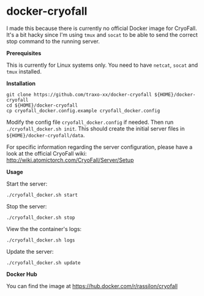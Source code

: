 docker-cryofall
===============

I made this because there is currently no official Docker image for CryoFall. It's a bit hacky since I'm using `tmux` and `socat` to be able to send the correct stop command to the running server.


**Prerequisites**

This is currently for Linux systems only.
You need to have `netcat`, `socat` and `tmux` installed.

**Installation**

```
git clone https://github.com/traxo-xx/docker-cryofall ${HOME}/docker-cryofall
cd ${HOME}/docker-cryofall
cp cryofall_docker.config.example cryofall_docker.config
```
Modify the config file `cryofall_docker.config` if needed. Then run `./cryofall_docker.sh init`. This should create the initial server files in `${HOME}/docker-cryofall/data`. 

For specific information regarding the server configuration, please have a look at the official CryoFall wiki: http://wiki.atomictorch.com/CryoFall/Server/Setup


**Usage**

Start the server:

```
./cryofall_docker.sh start
```

Stop the server:

```
./cryofall_docker.sh stop
```
View the the container's logs:

```
./cryofall_docker.sh logs
```

Update the server:
```
./cryofall_docker.sh update
```


**Docker Hub**

You can find the image at https://hub.docker.com/r/rassilon/cryofall
